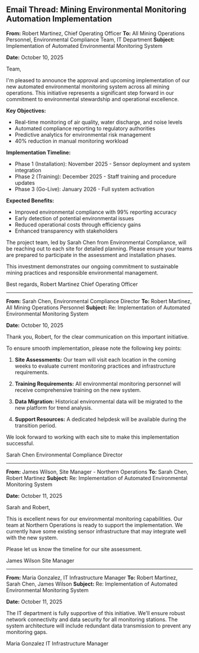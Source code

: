 ## Email Thread: Mining Environmental Monitoring Automation Implementation

**From:** Robert Martinez, Chief Operating Officer
**To:** All Mining Operations Personnel, Environmental Compliance Team, IT Department
**Subject:** Implementation of Automated Environmental Monitoring System

**Date:** October 10, 2025

Team,

I'm pleased to announce the approval and upcoming implementation of our new automated environmental monitoring system across all mining operations. This initiative represents a significant step forward in our commitment to environmental stewardship and operational excellence.

**Key Objectives:**
- Real-time monitoring of air quality, water discharge, and noise levels
- Automated compliance reporting to regulatory authorities
- Predictive analytics for environmental risk management
- 40% reduction in manual monitoring workload

**Implementation Timeline:**
- Phase 1 (Installation): November 2025 - Sensor deployment and system integration
- Phase 2 (Training): December 2025 - Staff training and procedure updates
- Phase 3 (Go-Live): January 2026 - Full system activation

**Expected Benefits:**
- Improved environmental compliance with 99% reporting accuracy
- Early detection of potential environmental issues
- Reduced operational costs through efficiency gains
- Enhanced transparency with stakeholders

The project team, led by Sarah Chen from Environmental Compliance, will be reaching out to each site for detailed planning. Please ensure your teams are prepared to participate in the assessment and installation phases.

This investment demonstrates our ongoing commitment to sustainable mining practices and responsible environmental management.

Best regards,
Robert Martinez
Chief Operating Officer

---

**From:** Sarah Chen, Environmental Compliance Director
**To:** Robert Martinez, All Mining Operations Personnel
**Subject:** Re: Implementation of Automated Environmental Monitoring System

**Date:** October 10, 2025

Thank you, Robert, for the clear communication on this important initiative.

To ensure smooth implementation, please note the following key points:

1. **Site Assessments:** Our team will visit each location in the coming weeks to evaluate current monitoring practices and infrastructure requirements.

2. **Training Requirements:** All environmental monitoring personnel will receive comprehensive training on the new system.

3. **Data Migration:** Historical environmental data will be migrated to the new platform for trend analysis.

4. **Support Resources:** A dedicated helpdesk will be available during the transition period.

We look forward to working with each site to make this implementation successful.

Sarah Chen
Environmental Compliance Director

---

**From:** James Wilson, Site Manager - Northern Operations
**To:** Sarah Chen, Robert Martinez
**Subject:** Re: Implementation of Automated Environmental Monitoring System

**Date:** October 11, 2025

Sarah and Robert,

This is excellent news for our environmental monitoring capabilities. Our team at Northern Operations is ready to support the implementation. We currently have some existing sensor infrastructure that may integrate well with the new system.

Please let us know the timeline for our site assessment.

James Wilson
Site Manager

---

**From:** Maria Gonzalez, IT Infrastructure Manager
**To:** Robert Martinez, Sarah Chen, James Wilson
**Subject:** Re: Implementation of Automated Environmental Monitoring System

**Date:** October 11, 2025

The IT department is fully supportive of this initiative. We'll ensure robust network connectivity and data security for all monitoring stations. The system architecture will include redundant data transmission to prevent any monitoring gaps.

Maria Gonzalez
IT Infrastructure Manager
